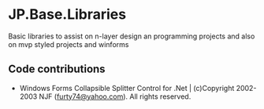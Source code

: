 # JP.Base.Libraries

Basic libraries to assist on n-layer design an programming projects and also on mvp styled projects and winforms

## Code contributions
- Windows Forms Collapsible Splitter Control for .Net | (c)Copyright 2002-2003 NJF (furty74@yahoo.com). All rights reserved.

